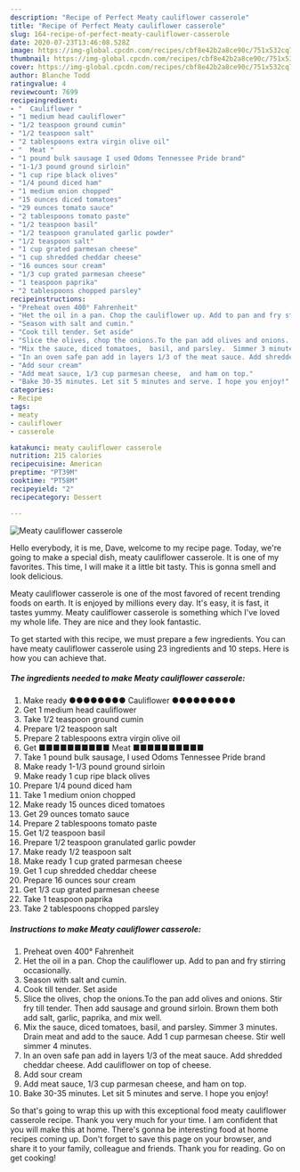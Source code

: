 ```yaml
---
description: "Recipe of Perfect Meaty cauliflower casserole"
title: "Recipe of Perfect Meaty cauliflower casserole"
slug: 164-recipe-of-perfect-meaty-cauliflower-casserole
date: 2020-07-23T13:46:08.528Z
image: https://img-global.cpcdn.com/recipes/cbf8e42b2a8ce90c/751x532cq70/meaty-cauliflower-casserole-recipe-main-photo.jpg
thumbnail: https://img-global.cpcdn.com/recipes/cbf8e42b2a8ce90c/751x532cq70/meaty-cauliflower-casserole-recipe-main-photo.jpg
cover: https://img-global.cpcdn.com/recipes/cbf8e42b2a8ce90c/751x532cq70/meaty-cauliflower-casserole-recipe-main-photo.jpg
author: Blanche Todd
ratingvalue: 4
reviewcount: 7699
recipeingredient:
- "  Cauliflower "
- "1 medium head cauliflower"
- "1/2 teaspoon ground cumin"
- "1/2 teaspoon salt"
- "2 tablespoons extra virgin olive oil"
- "  Meat "
- "1 pound bulk sausage I used Odoms Tennessee Pride brand"
- "1-1/3 pound ground sirloin"
- "1 cup ripe black olives"
- "1/4 pound diced ham"
- "1 medium onion chopped"
- "15 ounces diced tomatoes"
- "29 ounces tomato sauce"
- "2 tablespoons tomato paste"
- "1/2 teaspoon basil"
- "1/2 teaspoon granulated garlic powder"
- "1/2 teaspoon salt"
- "1 cup grated parmesan cheese"
- "1 cup shredded cheddar cheese"
- "16 ounces sour cream"
- "1/3 cup grated parmesan cheese"
- "1 teaspoon paprika"
- "2 tablespoons chopped parsley"
recipeinstructions:
- "Preheat oven 400° Fahrenheit"
- "Het the oil in a pan. Chop the cauliflower up. Add to pan and fry stirring occasionally."
- "Season with salt and cumin."
- "Cook till tender. Set aside"
- "Slice the olives, chop the onions.To the pan add olives and onions. Stir fry till tender. Then add sausage and ground sirloin. Brown them both add salt, garlic, paprika,  and mix well."
- "Mix the sauce, diced tomatoes,  basil, and parsley.  Simmer 3 minutes. Drain meat and add to the sauce. Add 1 cup parmesan cheese. Stir well simmer 4 minutes."
- "In an oven safe pan add in layers 1/3 of the meat sauce. Add shredded cheddar cheese.  Add cauliflower on top of cheese."
- "Add sour cream"
- "Add meat sauce, 1/3 cup parmesan cheese,  and ham on top."
- "Bake 30-35 minutes. Let sit 5 minutes and serve. I hope you enjoy!"
categories:
- Recipe
tags:
- meaty
- cauliflower
- casserole

katakunci: meaty cauliflower casserole 
nutrition: 215 calories
recipecuisine: American
preptime: "PT39M"
cooktime: "PT58M"
recipeyield: "2"
recipecategory: Dessert

---
```



![Meaty cauliflower casserole](https://img-global.cpcdn.com/recipes/cbf8e42b2a8ce90c/751x532cq70/meaty-cauliflower-casserole-recipe-main-photo.jpg)

Hello everybody, it is me, Dave, welcome to my recipe page. Today, we're going to make a special dish, meaty cauliflower casserole. It is one of my favorites. This time, I will make it a little bit tasty. This is gonna smell and look delicious.



Meaty cauliflower casserole is one of the most favored of recent trending foods on earth. It is enjoyed by millions every day. It's easy, it is fast, it tastes yummy. Meaty cauliflower casserole is something which I've loved my whole life. They are nice and they look fantastic.


To get started with this recipe, we must prepare a few ingredients. You can have meaty cauliflower casserole using 23 ingredients and 10 steps. Here is how you can achieve that.

<!--inarticleads1-->

##### The ingredients needed to make Meaty cauliflower casserole:

1. Make ready  ●●●●●●●● Cauliflower ●●●●●●●●●
1. Get 1 medium head cauliflower
1. Take 1/2 teaspoon ground cumin
1. Prepare 1/2 teaspoon salt
1. Prepare 2 tablespoons extra virgin olive oil
1. Get  ■■■■■■■■■■ Meat ■■■■■■■■■■
1. Take 1 pound bulk sausage, I used Odoms Tennessee Pride brand
1. Make ready 1-1/3 pound ground sirloin
1. Make ready 1 cup ripe black olives
1. Prepare 1/4 pound diced ham
1. Take 1 medium onion chopped
1. Make ready 15 ounces diced tomatoes
1. Get 29 ounces tomato sauce
1. Prepare 2 tablespoons tomato paste
1. Get 1/2 teaspoon basil
1. Prepare 1/2 teaspoon granulated garlic powder
1. Make ready 1/2 teaspoon salt
1. Make ready 1 cup grated parmesan cheese
1. Get 1 cup shredded cheddar cheese
1. Prepare 16 ounces sour cream
1. Get 1/3 cup grated parmesan cheese
1. Take 1 teaspoon paprika
1. Take 2 tablespoons chopped parsley




<!--inarticleads2-->

##### Instructions to make Meaty cauliflower casserole:

1. Preheat oven 400° Fahrenheit
1. Het the oil in a pan. Chop the cauliflower up. Add to pan and fry stirring occasionally.
1. Season with salt and cumin.
1. Cook till tender. Set aside
1. Slice the olives, chop the onions.To the pan add olives and onions. Stir fry till tender. Then add sausage and ground sirloin. Brown them both add salt, garlic, paprika,  and mix well.
1. Mix the sauce, diced tomatoes,  basil, and parsley.  Simmer 3 minutes. Drain meat and add to the sauce. Add 1 cup parmesan cheese. Stir well simmer 4 minutes.
1. In an oven safe pan add in layers 1/3 of the meat sauce. Add shredded cheddar cheese.  Add cauliflower on top of cheese.
1. Add sour cream
1. Add meat sauce, 1/3 cup parmesan cheese,  and ham on top.
1. Bake 30-35 minutes. Let sit 5 minutes and serve. I hope you enjoy!




So that's going to wrap this up with this exceptional food meaty cauliflower casserole recipe. Thank you very much for your time. I am confident that you will make this at home. There's gonna be interesting food at home recipes coming up. Don't forget to save this page on your browser, and share it to your family, colleague and friends. Thank you for reading. Go on get cooking!
